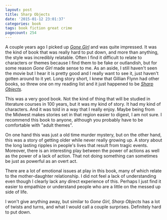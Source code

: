```yaml
---
layout: post
title: Sharp Objects
date: '2015-01-12 23:01:37'
categories: book
tags: book fiction great crime
pagecount: 254
---
```


A couple years ago I picked up [*Gone Girl*][gone-amazon]
and was quite impressed. It was the kind of book that was
really hard to put down, and more than anything, the style
was incredibly relatable. Often I find it difficult to relate
to characters or themes because I find them to be fake or
outlandish, but for some reason *Gone Girl* made sense
to me. As an aside, I still haven't seen the movie but I
hear it is pretty good and I really want to see it, just
haven't gotten around to it yet. Long story short, I knew
that Gillian Flynn had other books, so threw one on my
reading list and it just happened to be [*Sharp Objects*][sharp-amazon].

This was a very good book. Not the kind of thing that will
be studied in literature courses in 100 years, but it
was my kind of story. It had my kind of characters. And it
was told in a way that I really enjoy. Maybe being from
the Midwest makes stories set in that region easier to
digest, I am not sure. I recommend this book to anyone,
although you probably have to be comfortable with
"adult themes".

On one hand this was just a old time murder mystery, but
on the other hand, this was a story of getting older
while never really growing up. A story about the long lasting
ripples in people's lives that result from tragic events.
Moreover, there is an interesting play between the power of
actions as well as the power of a lack of action. That not doing
something can sometimes be just as powerful as an overt act.

There are a lot of emotional issues at play in this book,
many of which relate to the mother-daughter relationship.
I did not feel a lack of understanding even though I clearly
lack any direct experience of this. Perhaps I just find it
easier to empathize or understand people who are a little
on the messed up side of life.

I won't give anything away, but similar to *Gone Girl*, *Sharp Objects*
has a lot of twists and turns, and what I would call a couple
surprises. Definitely hard to put down.


[gone-amazon]:    http://smile.amazon.com/dp/0307588378
[sharp-amazon]:   http://smile.amazon.com/dp/0307341550
